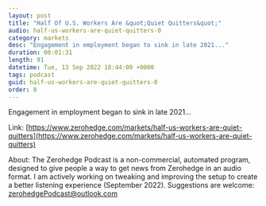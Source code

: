 ```yaml
---
layout: post
title: "Half Of U.S. Workers Are &quot;Quiet Quitters&quot;"
audio: half-us-workers-are-quiet-quitters-0
category: markets
desc: "Engagement in employment began to sink in late 2021..."
duration: 00:01:31
length: 91
datetime: Tue, 13 Sep 2022 18:44:00 +0000
tags: podcast
guid: half-us-workers-are-quiet-quitters-0
order: 0
---
```

Engagement in employment began to sink in late 2021...

Link: [https://www.zerohedge.com/markets/half-us-workers-are-quiet-quitters](https://www.zerohedge.com/markets/half-us-workers-are-quiet-quitters)

About: The Zerohedge Podcast is a non-commercial, automated program, designed to give people a way to get news from Zerohedge in an audio format.  I am actively working on tweaking and improving the setup to create a better listening experience (September 2022).  Suggestions are welcome: [zerohedgePodcast@outlook.com](mailto:zerohedgePodcast@outlook.com)